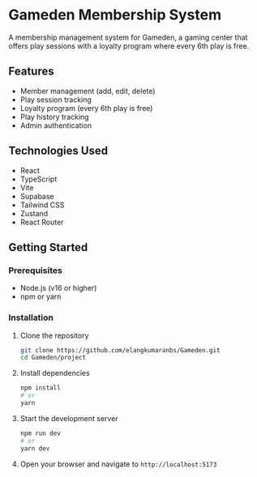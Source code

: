 # Gameden Membership System

A membership management system for Gameden, a gaming center that offers play sessions with a loyalty program where every 6th play is free.

## Features

- Member management (add, edit, delete)
- Play session tracking
- Loyalty program (every 6th play is free)
- Play history tracking
- Admin authentication

## Technologies Used

- React
- TypeScript
- Vite
- Supabase
- Tailwind CSS
- Zustand
- React Router

## Getting Started

### Prerequisites

- Node.js (v16 or higher)
- npm or yarn

### Installation

1. Clone the repository
   ```bash
   git clone https://github.com/elangkumaranbs/Gameden.git
   cd Gameden/project
   ```

2. Install dependencies
   ```bash
   npm install
   # or
   yarn
   ```

3. Start the development server
   ```bash
   npm run dev
   # or
   yarn dev
   ```

4. Open your browser and navigate to `http://localhost:5173`